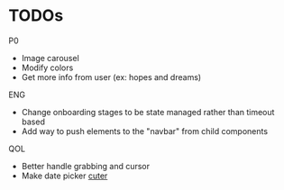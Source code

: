 # TODOs

P0

- Image carousel
- Modify colors
- Get more info from user (ex: hopes and dreams)

ENG

- Change onboarding stages to be state managed rather than timeout based
- Add way to push elements to the "navbar" from child components

QOL

- Better handle grabbing and cursor
- Make date picker [cuter](https://github.com/dubinc/dub/blob/7abb88671d68d107004678b47fecd7f7ba40d918/apps/web/ui/modals/add-edit-link-modal/expiration-section.tsx)
